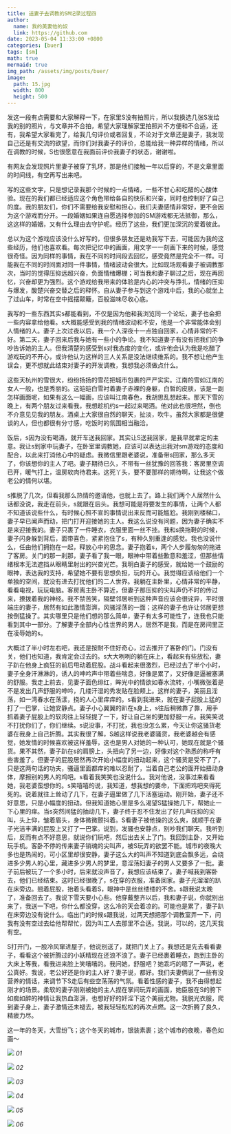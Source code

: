```yaml
---
title: 送妻子去调教的SM记录过程四
author:
  name: 我的美妻他的奴
  link: https://github.com
date: 2023-05-04 11:33:00 +0800
categories: [buer]
tags: [sm]
math: true
mermaid: true
img_path: /assets/img/posts/buer/
image:
  path: 15.jpg
  width: 800
  height: 500
---
```


发这一段有点需要和大家解释一下，在家里S没有拍照片，所以我换选几张S发给我的别的照片，与文章并不合拍，希望大家理解家里拍照片不方便和不合适，还有，我希望大家看完了，给我几句评价或者回复，不论对于文章还是妻子，我发现自己还是有交流的欲望，而你们对我妻子的评价，总能给我一种异样的情绪，所以在调教的时候，S也很愿意在我面前评价我妻子的状态，谢谢啦。

有网友会发现照片里妻子被穿了乳环，那是他们接触一年以后穿的，不是文章里面的时间线，有空再写出来吧。

写的这些文字，只是想记录我那个时候的一点情绪，一些不甘心和吃醋的心酸体验。现在的我们都已经适应这个角色带给各自的快乐和兴奋，同时也控制好了自己的度。我的朋友们，你们不需要给我安慰和担心，我们夫妻感情非常好，更不会因为这个游戏而分开。一段婚姻如果连自愿选择参加的SM游戏都无法抵御，那么，这这样的婚姻，又有什么理由去守护呢。经历了这些，我们更加深沉的爱着彼此。

总以为这个游戏应该没什么好写的，但很多朋友还是劝我写下去，可能因为我的这些经历，他们也喜欢看。每次把记忆中的画面，用文字一一刻画下来的时候，感觉很奇怪。因为同样的事情，我在不同的时间段去回忆，感受竟然是完全不一样。可能我在不同的时间面对同一件事情，情绪波动会很大。比如现场观看妻子被调教那次，当时的觉得压抑远超兴奋，负面情绪爆棚；可当我和妻子聊过之后，现在再回忆，兴奋却更为强烈。这个游戏给我带来的体验是内心的冲突与挣扎，情绪的压抑与爆发，酸楚兴奋交替之后的释怀。自从妻子参与到这个游戏中后，我的心就坐上了过山车，时常在空中摇摆颠簸，百般滋味尽收心底。

我写的一些东西其实s都能看到，不仅是因为他和我浏览同一个论坛，妻子也会把一些内容拿给他看。s大概能感受到我的情绪波动和不安，他是一个非常能体会别人情绪的人。妻子上次过夜以后，我一个人深夜十一点独自回家，心情非常的不好。第二天，妻子回来后我与她有一些小的争论。我不知道妻子有没有把我们的争吵告诉她的主人。但我清楚的感受到s对我态度的变化，或许他会认为我是吃醋了游戏玩的不开心，或许他认为这样的三人关系是没法继续维系的。我不想让他产生误会，更不想就此结束对妻子的开发调教，我想我必须做点什么。

这些天杭州的雪很大，纷纷扬扬的雪花把城市包裹的严严实实。江南的雪如江南的女人一般，也是秀丽的。这皑皑白雪衬着妻子赤裸的身躯，白皙的皮肤，该是一副怎样画面呢，如果有这么一幅画，应该叫江南春色，我胡思乱想起来。那天下雪的晚上，有两个朋友过来看我，我想趁机约s一起过来喝酒。他对此也很坦然，倒也不介意见见我的朋友。酒桌上大家很自然的聊天，扯淡，吹牛。虽然大家都是很健谈的人，但也都很有分寸感，吃饭时的氛围相当融洽。

饭后，s因为没有喝酒，就开车送我回家。其实让S送我回家，是我早就拿定的主意。我让s到家中玩妻子，在卧室里调教她，应该可以表达出我对sm游戏的态度和配合，以此来打消他心中的疑虑。我微信里跟老婆说，准备带s回家，那么多天了，你该想你的主人了吧。妻子期待已久，不带有一丝犹豫的回答我：客房里空调已开，暖气打上，温房软肉待君来。这死丫头，要不要那样的期待啊，让我这个做老公的情何以堪。

s推脱了几次，但看我那么热情的邀请他，也就上去了。路上我们两个人居然什么话都没说，我走在前头，s就跟在后头。我想可能是将要发生的事情，让两个人都不知道该说些什么，有时候心照不宣的事情说出来反而可能尴尬。我刚到楼梯口，妻子早已闻声而动，把门打开迎接她的主人。我这么说没有问题，因为妻子确实不是来迎接我的。妻子只裹了一件睡衣，衣服里面一丝不挂。我和s换拖鞋的时候，妻子闪身躲到背后，面带喜色，紧紧抱住了s，有种久别重逢的感觉。我也没说什么，任由他们拥抱在一起，释放心中的思念。妻子抱着s，两个人步履匆匆的拖进了客房。关门的那一刹那，妻子看了我一眼，眼神中带着些歉意和羞涩，但那些情绪根本无法遮挡从眼睛里射出的兴奋光芒。我明白妻子的感受，就给她一个鼓励的眼神，表达我的支持，希望她不要有思想负担，玩的开心。我觉得应该给他们一个单独的空间，就没有进去打扰他们的二人世界。我躺在主卧里，心情非常的平静，看看电视，玩玩电脑。客房离主卧不算近，但妻子那压抑的尖叫声仍不时的传过来，撩拨着我的神经。我不禁苦笑，隔壁邻居听到这种声音应该会很诧异，平时很端庄的妻子，居然有如此激情澎湃，风骚淫荡的一面；这样的妻子也许让邻居更想按倒猛操了。其实哪里只是他们想的那么简单，妻子有太多可能性了，连我也只能看到其中一部分。了解妻子全部内心性世界的男人，居然不是我，而是在房间里正在凌辱她的s。

大概过了半小时左右吧，我还是按耐不住好奇心，过去推开了客卧的门。门没有关，他们也知道，我肯定会过去的。s大大咧咧的躺在床上，看起来有些放松，妻子趴在他身上疯狂的前后甩动着屁股。战斗看起来很激烈，已经过去了半个小时，妻子全身汗淋淋的，诱人的呻吟声中带着些喘息，好像是累了，又好像是逼被塞满的舒服。我走上前去，见妻子面色绯红，眸光中的情欲如春水流转，小嘴微张着是不是发出几声舒服的呻吟，几缕汗湿的秀发贴在脸颊上。这样的妻子，美丽且淫荡，如一湾春水在荡漾，挠的人心里痒痒的。s看到我进来，就在妻子屁股上猛的打了一巴掌，让她安静点。妻子小心翼翼的趴在s身上，s往后稍微靠了靠，用手抓着妻子屁股上的软肉往上轻轻提了一下，好让自己坐的更加舒服一点。我笑笑说不打扰你们了，你们继续。s说没事，不打扰，我也没怎么累，今天让你这骚货老婆在我身上自己折腾。其实我很了解，S越这样说我老婆骚货，我老婆越会有感觉，她发情的时候喜欢被这样羞辱，这也是男人对她的一种认可，她现在就是个骚货。果不其然，妻子趴在s的肩膀上，头扭向了另一边，好像对这个熟悉的称呼有些害羞了。但妻子的屁股居然再次开始小幅度的扭动起来，这个骚货是受不了了，只是这两句话的功夫，骚逼里面都痒的难以忍耐了，当着自己老公的面开始扭动身体，摩擦别的男人的鸡吧。s看着我笑笑也没说什么。我对他说，没事过来看看她，我老婆蛮想你的。s笑嘻嘻的说，我知道，想我想的要命，下面把鸡吧夹得死死的。说着就往上耸动了几下，在妻子逼里做了几下活塞运动。刚开始，妻子还不好意思，只是小幅度的扭动。但我知道她心里是多么渴望S猛操她几下，帮她止一下心里的痒。当s突然间猛的抽动几下，妻子终于忍不住发出了好几声压抑的尖叫，头上仰，皱着眉头，身体微微颤抖着。S看妻子被他操的这么爽，就顺手在妻子光洁丰满的屁股上又打了一巴掌。说到，发骚也安静点，别吵我们聊天。我听到后，反而有点不好意思，就说你们玩吧，然后出去关上了门。我回到主卧，又开始玩手机。客卧不停的传来妻子销魂的尖叫声，被S玩弄的欲罢不能。城市的夜晚大多也是热闹的，可小区里却很安静，妻子这么大的叫声不知道到底会飘多远，会绕进多少男人的心里，藏进多少男人的梦里，意淫荡妇妻子的男人又要多了一批。妻子前后被玩了一个多小时，后来就没声音了，我想应该结束了。妻子喊我到客卧去，他们已经结束。这时已经很晚了，s在穿的衣服，准备回家。妻子光溜溜的趴在床旁边。翘着屁股，抬着头看着S，眼神中是丝丝缕缕的不舍。s跟我说太晚了，准备回去了。我说下雪天要小心些。他穿戴整齐以后，我和妻子说，你就别出来了，我送一下吧，你什么都没穿，这么冷的天会着凉的。可能也是累了，妻子趴在床旁边没有说什么。临出门的时候s跟我说，过两天想把那个调教室弄一下，问我有没有空过去给他帮帮忙，因为叫工人去那里不合适。我说，可以的，这几天我有空。

S打开门，一股冷风窜进屋子，他说别送了，就把门关上了。我想还是先去看看妻子，看看这个被折腾过的小妖精现在还浪不浪了。妻子已经裹着睡衣，跑到主卧的大床上等我，看我进来脸上笑嘻嘻的。我问她，舒服吧？她乖巧的嗯了一声说，老公真好。我说，老公好还是你的主人好？妻子说，都好。我们夫妻俩说了一些有没营养的情话，来调节下S走后有些空荡荡的气氛。看着性感的妻子，我不由得想起刚才的场景。柔软的妻子刚刚被她的主人捏在掌间玩弄的画面，她臣服在S的胯下如痴如醉的神情让我热血澎湃，也想好好的奸淫下这个美丽尤物。我脱光衣服，爬到妻子身上，妻子激情还未褪去，被我轻轻松松的再次点燃。这一次折腾了良久，精疲力尽。

这一年的冬天，大雪纷飞；这个冬天的城市，银装素裹；这个城市的夜晚，春色如画～

![](12.jpg)
_01_

![](13.jpg)
_02_

![](14.jpg)
_03_

![](15.jpg)
_04_

![](16.jpg)
_05_

![](17.JPG)
_06_